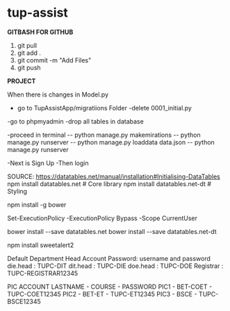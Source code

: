 # tup-assist


**GITBASH FOR GITHUB**

1. git pull
2. git add .
3. git commit -m "Add Files"
4. git push


**PROJECT**

When there is changes in Model.py
- go to TupAssistApp/migratiions Folder
-delete 0001_initial.py

-go to phpmyadmin
-drop all tables in database

-proceed in terminal
-- python manage.py makemirations
-- python manage.py runserver
-- python manage.py loaddata data.json
-- python manage.py runserver

-Next is Sign Up
-Then login


<!-- Data Tables NodeJs PACKAGES -->
SOURCE: https://datatables.net/manual/installation#Initialising-DataTables
npm install datatables.net    # Core library
npm install datatables.net-dt # Styling

npm install -g bower

Set-ExecutionPolicy -ExecutionPolicy Bypass -Scope CurrentUser

bower install --save datatables.net
bower install --save datatables.net-dt



<!-- SweetAlert2 -->
npm install sweetalert2



<!--CUSTOM HASH PASSWORD-->
Default Department Head Account Password:
username and password
die.head : TUPC-DIT
dit.head : TUPC-DIE 
doe.head : TUPC-DOE
Registrar : TUPC-REGISTRAR12345


PIC ACCOUNT
LASTNAME - COURSE - PASSWORD
PIC1 - BET-COET - TUPC-COET12345
PIC2 - BET-ET - TUPC-ET12345
PIC3 - BSCE - TUPC-BSCE12345